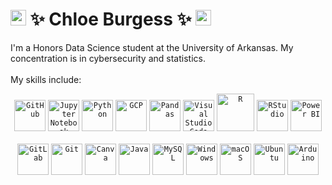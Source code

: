 # <img src="https://raw.githubusercontent.com/Tarikul-Islam-Anik/Animated-Fluent-Emojis/master/Emojis/Smilies/Two%20Hearts.png" alt="Two Hearts" width="25" height="25" /> ✨ Chloe Burgess ✨ <img src="https://raw.githubusercontent.com/Tarikul-Islam-Anik/Animated-Fluent-Emojis/master/Emojis/Smilies/Two%20Hearts.png" alt="Two Hearts" width="25" height="25" /> 
I'm a Honors Data Science student at the University of Arkansas. My concentration is in cybersecurity and statistics.
<br> <br>
My skills include:
<div align="center">
	<code><img width="50" src="https://user-images.githubusercontent.com/25181517/192108374-8da61ba1-99ec-41d7-80b8-fb2f7c0a4948.png" alt="GitHub" title="GitHub"/></code>
	<code><img width="50" src="https://user-images.githubusercontent.com/25181517/183914128-3fc88b4a-4ac1-40e6-9443-9a30182379b7.png" alt="Jupyter Notebook" title="Jupyter Notebook"/></code>
	<code><img width="50" src="https://user-images.githubusercontent.com/25181517/183423507-c056a6f9-1ba8-4312-a350-19bcbc5a8697.png" alt="Python" title="Python"/></code>
	<code><img width="50" src="https://user-images.githubusercontent.com/25181517/183911547-990692bc-8411-4878-99a0-43506cdb69cf.png" alt="GCP" title="GCP"/></code>
	<code><img width="50" src="https://upload.wikimedia.org/wikipedia/commons/thumb/2/22/Pandas_mark.svg/800px-Pandas_mark.svg.png" alt="Pandas" title="Pandas Library"/></code>
	<code><img width="50" src="https://user-images.githubusercontent.com/25181517/192108891-d86b6220-e232-423a-bf5f-90903e6887c3.png" alt="Visual Studio Code" title="Visual Studio Code"/></code>
	<code><img width="60" src="https://upload.wikimedia.org/wikipedia/commons/thumb/1/1b/R_logo.svg/1200px-R_logo.svg.png" alt="R" title="R"/></code>
	<code><img width="50" src="https://marketplace-assets.digitalocean.com/logos/rstudio-20-04.svg" alt="RStudio" title="RStudio"/></code>
	<code><img width="50" src="https://upload.wikimedia.org/wikipedia/commons/thumb/c/cf/New_Power_BI_Logo.svg/800px-New_Power_BI_Logo.svg.png" alt="Power BI" title="Power BI"/></code>
	<br> <br>
	<code><img width="50" src="https://user-images.githubusercontent.com/25181517/192108376-c675d39b-90f6-4073-bde6-5a9291644657.png" alt="GitLab" title="GitLab"/></code>
 	<code><img width="50" src="https://user-images.githubusercontent.com/25181517/192108372-f71d70ac-7ae6-4c0d-8395-51d8870c2ef0.png" alt="Git" title="Git"/></code>
	<code><img width="50" src="https://github.com/marwin1991/profile-technology-icons/assets/136815194/02494c7c-de6a-43a6-9293-6369696842ed" alt="Canva" title="Canva"/></code>
	<code><img width="50" src="https://user-images.githubusercontent.com/25181517/117201156-9a724800-adec-11eb-9a9d-3cd0f67da4bc.png" alt="Java" title="Java"/></code>
	<code><img width="50" src="https://user-images.githubusercontent.com/25181517/183896128-ec99105a-ec1a-4d85-b08b-1aa1620b2046.png" alt="MySQL" title="MySQL"/></code>
	<code><img width="50" src="https://user-images.githubusercontent.com/25181517/186884150-05e9ff6d-340e-4802-9533-2c3f02363ee3.png" alt="Windows" title="Windows"/></code>
	<code><img width="50" src="https://user-images.githubusercontent.com/25181517/186884152-ae609cca-8cf1-4175-8d60-1ce1fa078ca2.png" alt="macOS" title="macOS"/></code>
	<code><img width="50" src="https://user-images.githubusercontent.com/25181517/186884153-99edc188-e4aa-4c84-91b0-e2df260ebc33.png" alt="Ubuntu" title="Ubuntu"/></code>
	<code><img width="50" src="https://github.com/marwin1991/profile-technology-icons/assets/136815194/a57a85ba-e2dd-4036-85b6-7e1532391627" alt="Arduino" title="Arduino"/></code>
	
</div>


<!--
**chloe16burgess/chloe16burgess** is a ✨ _special_ ✨ repository because its `README.md` (this file) appears on your GitHub profile.

Here are some ideas to get you started:

- 🔭 I’m currently working on ...
- 🌱 I’m currently learning ...
- 👯 I’m looking to collaborate on ...
- 🤔 I’m looking for help with ...
- 💬 Ask me about ...
- 📫 How to reach me: ...
- 😄 Pronouns: ...
- ⚡ Fun fact: ...
-->
